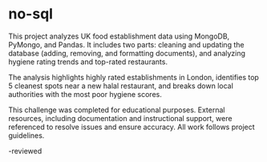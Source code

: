 # no-sql

This project analyzes UK food establishment data using MongoDB, PyMongo, and Pandas. It includes two parts: cleaning and updating the database (adding, removing, and formatting documents), and analyzing hygiene rating trends and top-rated restaurants.

The analysis highlights highly rated establishments in London, identifies top 5 cleanest spots near a new halal restaurant, and breaks down local authorities with the most poor hygiene scores.

This challenge was completed for educational purposes. External resources, including documentation and instructional support, were referenced to resolve issues and ensure accuracy. All work follows project guidelines.

-reviewed
